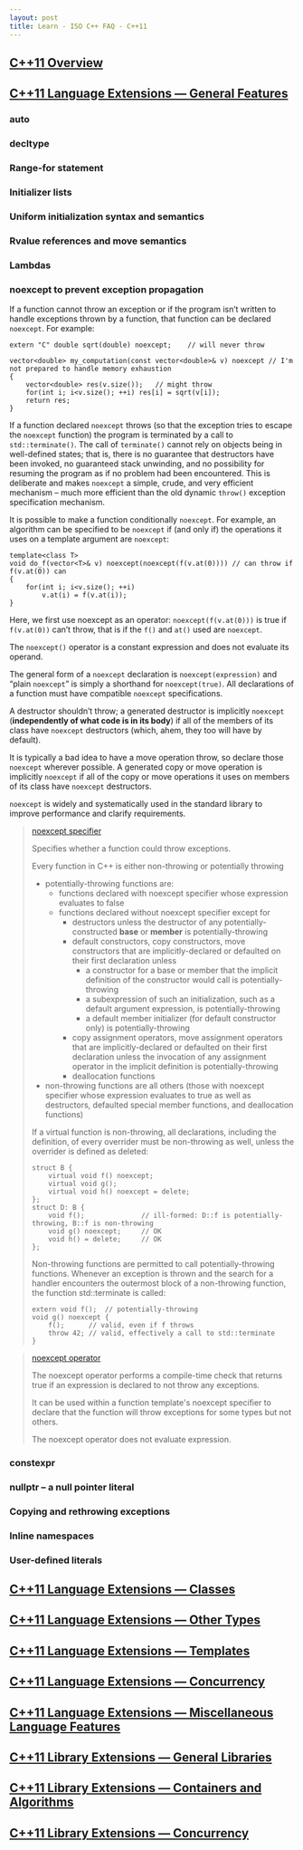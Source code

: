 ```yaml
---
layout: post
title: Learn - ISO C++ FAQ - C++11
---
```


## [C++11 Overview](https://isocpp.org/wiki/faq/cpp11)

## [C++11 Language Extensions — General Features](https://isocpp.org/wiki/faq/cpp11-language)

### auto

### decltype

### Range-for statement

### Initializer lists

### Uniform initialization syntax and semantics

### Rvalue references and move semantics

### Lambdas

### noexcept to prevent exception propagation

If a function cannot throw an exception or if the program isn’t written to handle exceptions thrown by a function, that function can be declared `noexcept`. For example:

    extern "C" double sqrt(double) noexcept;    // will never throw

    vector<double> my_computation(const vector<double>& v) noexcept // I'm not prepared to handle memory exhaustion
    {
        vector<double> res(v.size());   // might throw
        for(int i; i<v.size(); ++i) res[i] = sqrt(v[i]);
        return res;
    }

If a function declared `noexcept` throws (so that the exception tries to escape the `noexcept` function) the program is terminated by a call to `std::terminate()`. The call of `terminate()` cannot rely on objects being in well-defined states; that is, there is no guarantee that destructors have been invoked, no guaranteed stack unwinding, and no possibility for resuming the program as if no problem had been encountered. This is deliberate and makes `noexcept` a simple, crude, and very efficient mechanism – much more efficient than the old dynamic `throw()` exception specification mechanism.

It is possible to make a function conditionally `noexcept`. For example, an algorithm can be specified to be `noexcept` if (and only if) the operations it uses on a template argument are `noexcept`:

    template<class T>
    void do_f(vector<T>& v) noexcept(noexcept(f(v.at(0)))) // can throw if f(v.at(0)) can
    {
        for(int i; i<v.size(); ++i)
            v.at(i) = f(v.at(i));
    }

Here, we first use noexcept as an operator: `noexcept(f(v.at(0)))` is true if `f(v.at(0))` can’t throw, that is if the `f()` and `at()` used are `noexcept`.

The `noexcept()` operator is a constant expression and does not evaluate its operand.

The general form of a `noexcept` declaration is `noexcept(expression)` and “plain `noexcept`” is simply a shorthand for `noexcept(true)`. All declarations of a function must have compatible `noexcept` specifications.

A destructor shouldn’t throw; a generated destructor is implicitly `noexcept` (**independently of what code is in its body**) if all of the members of its class have `noexcept` destructors (which, ahem, they too will have by default).

It is typically a bad idea to have a move operation throw, so declare those `noexcept` wherever possible. A generated copy or move operation is implicitly `noexcept` if all of the copy or move operations it uses on members of its class have `noexcept` destructors.

`noexcept` is widely and systematically used in the standard library to improve performance and clarify requirements.

> [noexcept specifier](https://en.cppreference.com/w/cpp/language/noexcept_spec)
>
> Specifies whether a function could throw exceptions.  
>
> Every function in C++ is either non-throwing or potentially throwing
>
> * potentially-throwing functions are:
>   * functions declared with noexcept specifier whose expression evaluates to false
>   * functions declared without noexcept specifier except for
>     * destructors unless the destructor of any potentially-constructed **base** or **member** is potentially-throwing
>     * default constructors, copy constructors, move constructors that are implicitly-declared or defaulted on their first declaration unless
>       * a constructor for a base or member that the implicit definition of the constructor would call is potentially-throwing
>       * a subexpression of such an initialization, such as a default argument expression, is potentially-throwing 
>       * a default member initializer (for default constructor only) is potentially-throwing
>     * copy assignment operators, move assignment operators that are implicitly-declared or defaulted on their first declaration unless the invocation of any assignment operator in the implicit definition is potentially-throwing 
>     * deallocation functions
> * non-throwing functions are all others (those with noexcept specifier whose expression evaluates to true as well as destructors, defaulted special member functions, and deallocation functions)
>
> If a virtual function is non-throwing, all declarations, including the definition, of every overrider must be non-throwing as well, unless the overrider is defined as deleted:
>
>     struct B {
>         virtual void f() noexcept;
>         virtual void g();
>         virtual void h() noexcept = delete;
>     };
>     struct D: B {
>         void f();              // ill-formed: D::f is potentially-throwing, B::f is non-throwing
>         void g() noexcept;     // OK
>         void h() = delete;     // OK
>     };
>
> Non-throwing functions are permitted to call potentially-throwing functions. Whenever an exception is thrown and the search for a handler encounters the outermost block of a non-throwing function, the function std::terminate is called:
>
>     extern void f();  // potentially-throwing
>     void g() noexcept {
>         f();      // valid, even if f throws
>         throw 42; // valid, effectively a call to std::terminate
>     }
>

> [noexcept operator](https://en.cppreference.com/w/cpp/language/noexcept)
>
> The noexcept operator performs a compile-time check that returns true if an expression is declared to not throw any exceptions.
>
> It can be used within a function template's noexcept specifier to declare that the function will throw exceptions for some types but not others.
>
> The noexcept operator does not evaluate expression.

### constexpr

### nullptr – a null pointer literal

### Copying and rethrowing exceptions

### Inline namespaces

### User-defined literals

## [C++11 Language Extensions — Classes](https://isocpp.org/wiki/faq/cpp11-language-classes)

## [C++11 Language Extensions — Other Types](https://isocpp.org/wiki/faq/cpp11-language-types)

## [C++11 Language Extensions — Templates](https://isocpp.org/wiki/faq/cpp11-language-templates)

## [C++11 Language Extensions — Concurrency](https://isocpp.org/wiki/faq/cpp11-language-concurrency)

## [C++11 Language Extensions — Miscellaneous Language Features](https://isocpp.org/wiki/faq/cpp11-language-misc)

## [C++11 Library Extensions — General Libraries](https://isocpp.org/wiki/faq/cpp11-library)

## [C++11 Library Extensions — Containers and Algorithms](https://isocpp.org/wiki/faq/cpp11-library-stl)

## [C++11 Library Extensions — Concurrency](https://isocpp.org/wiki/faq/cpp11-library-concurrency)
